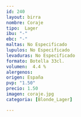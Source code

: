 ```yaml
---
id: 240
layout: birra
nombre: Coraje
tipo:  Lager
ibu: "-"
ebc: "-"
maltas: No Especificado
lupulos: No Especificado
levaduras: No Especificado
formato: Botella 33cl.
volumen:  4.4 %
alergenos: 
origen: España
pvp: "1.50"
precio: 1.50
imagen: coraje.jpg
categoria: [Blonde_Lager]

---
```

